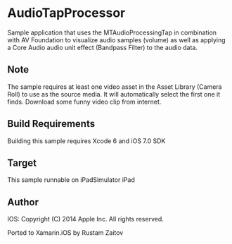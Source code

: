 AudioTapProcessor
==============

Sample application that uses the MTAudioProcessingTap in combination with AV Foundation to visualize audio samples (volume) as well as applying a Core Audio audio unit effect (Bandpass Filter) to the audio data.

Note
----

The sample requires at least one video asset in the Asset Library (Camera Roll) to use as the source media. It will automatically select the first one it finds. Download some funny video clip from internet.

Build Requirements
------------------

Building this sample requires Xcode 6 and iOS 7.0 SDK

Target
------
This sample runnable on iPadSimulator iPad

Author
------ 
IOS:
Copyright (C) 2014 Apple Inc. All rights reserved.

Ported to Xamarin.iOS by Rustam Zaitov